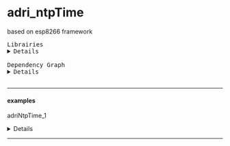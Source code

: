 # adri_ntpTime

based on esp8266 framework

<pre>
Librairies
<details>
adri_ntpTime                    = https://github.com/AdriLighting/adri_ntpTime

esp8266/arduino                 = https://github.com/esp8266/Arduino/tree/master/libraries

TimeLib                         = https://github.com/PaulStoffregen/Time
</details>
Dependency Graph
<details>
|-- [adri_ntpTime] 1.0.0
|   |-- [ESP8266WiFi] 1.0
|   |-- [TimeLib] 1.6</details>
</pre>

<hr>

#### examples

adriNtpTime_1
<details>
platformio.ini
<details>
<pre>
[env:nodemcuv2]
platform=espressif8266
board=nodemcuv2
framework=arduino
lib_ignore=WiFi101
board_build.filesystem=littlefs
board_build.ldscript=eagle.flash.4m3m.ld
lib_extra_dirs= ${env.lib_extra_dirs}
upload_speed=921600
[platformio]
src_dir= ${env.src_dir}

</pre>
</details>
<pre>
Librairies
<details>
adri_ntpTime                    = https://github.com/AdriLighting/adri_ntpTime
adri_timer                      = https://github.com/AdriLighting/adri_timer
adri_wifiConnect                = https://github.com/AdriLighting/adri_wifiConnect
adri_tools_v2                   = https://github.com/AdriLighting/adri_tools_v2

esp8266/arduino                 = https://github.com/esp8266/Arduino/tree/master/libraries

TimeLib                         = https://github.com/PaulStoffregen/Time
</details>
Dependency Graph
<details>
|-- [adri_ntpTime] 1.0.0
|   |-- [TimeLib] 1.6
|   |-- [ESP8266WiFi] 1.0
|-- [adri_timer] 1.0.0
|-- [adri_wifiConnect] 1.0.0
|   |-- [ESP8266WebServer] 1.0
|   |   |-- [ESP8266WiFi] 1.0
|   |-- [ESP8266WiFi] 1.0
|   |-- [ESP8266mDNS] 1.2
|   |   |-- [ESP8266WiFi] 1.0
|   |-- [adri_tools_v2] 1.0.0
|   |   |-- [ESP8266WiFi] 1.0
|   |   |-- [LittleFS(esp8266)] 0.1.0
|   |-- [LittleFS(esp8266)] 0.1.0
|   |-- [adri_timer] 1.0.0
|-- [LittleFS(esp8266)] 0.1.0</details>
</pre>

</details>
<hr>